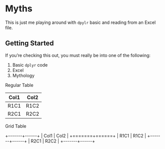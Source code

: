 Myths
================

This is just me playing around with `dpylr` basic and reading from an
Excel file.

## Getting Started

If you’re checking this out, you must really be into one of the
following:

1.  Basic `dplyr` code
2.  Excel
3.  Mythology


Regular Table

| Col1 | Col2 |
|------|------|
| R1C1 | R1C2 |
| R2C1 | R2C2 |


Grid Table

+-------+------+
| Col1  | Col2 |
+=======+======+
| R1C1  | R1C2 |
+-------+------+
| R2C1  | R2C2 |
+-------+------+

